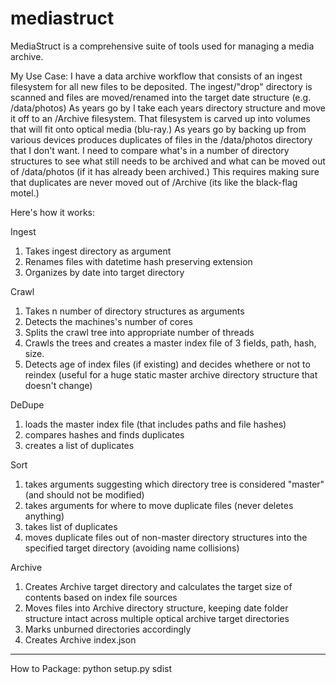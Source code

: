 # mediastruct
MediaStruct is a comprehensive suite of tools used for managing a media archive. 

My Use Case:
I have a data archive workflow that consists of an ingest filesystem for all new files to be deposited. The ingest/"drop" directory is scanned and files are moved/renamed into the target date structure (e.g. /data/photos) As years go by I take each years directory structure and move it off to an /Archive filesystem. That filesystem is carved up into volumes that will fit onto optical media (blu-ray.) As years go by backing up from various devices produces duplicates of files in the /data/photos directory that I don't want. I need to compare what's in a number of directory structures to see what still needs to be archived and what can be moved out of /data/photos (if it has already been archived.) This requires making sure that duplicates are never moved out of /Archive (its like the black-flag motel.)

Here's how it works:

Ingest
1. Takes ingest directory as argument
2. Renames files with datetime hash preserving extension
3. Organizes by date into target directory

Crawl
1. Takes n number of directory structures as arguments
2. Detects the machines's number of cores
3. Splits the crawl tree into appropriate number of threads
4. Crawls the trees and creates a master index file of 3 fields, path, hash, size.
5. Detects age of index files (if existing) and decides whethere or not to reindex (useful for a huge static master archive directory structure that doesn't change)

DeDupe
1. loads the master index file (that includes paths and file hashes)
2. compares hashes and finds duplicates
3. creates a list of duplicates

Sort
1. takes arguments suggesting which directory tree is considered "master" (and should not be modified)
2. takes arguments for where to move duplicate files (never deletes anything)
3. takes list of duplicates
4. moves duplicate files out of non-master directory structures into the specified target directory (avoiding name collisions)

Archive
1. Creates Archive target directory and calculates the target size of contents based on index file sources
2. Moves files into Archive directory structure, keeping date folder structure intact across multiple optical archive target directories
3. Marks unburned directories accordingly
4. Creates Archive index.json

----

How to Package: python setup.py sdist
